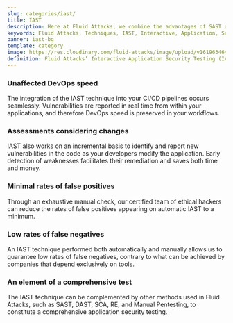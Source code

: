 ```yaml
---
slug: categories/iast/
title: IAST
description: Here at Fluid Attacks, we combine the advantages of SAST and DAST to work with a very accurate Interactive Application Security Testing (IAST) technique.
keywords: Fluid Attacks, Techniques, IAST, Interactive, Application, Security, Testing, Ethical Hacking
banner: iast-bg
template: category
image: https://res.cloudinary.com/fluid-attacks/image/upload/v1619634643/airs/categories/cover-iast_yqqggs.webp
definition: Fluid Attacks’ Interactive Application Security Testing (IAST) is a technique that combines the advantages of the SAST and DAST techniques to enhance the accuracy of security testing. In relation to SAST, we reach coverage of  the entire application code, and with regard to DAST, we get confirmation of exploitability. The IAST technique takes both an internal and external look at the running application, identifying exploitable and non-exploitable vulnerabilities and pointing them out in the application code. During the automated and manual testing, working with IAST means continuously analyzing your application, with real-time feedback, covering source code, control and data flows, configurations, and various components’ interactions in your CI, QA or production environment.
---
```


<div class="sect2">

### Unaffected DevOps speed

The integration of the IAST technique into your CI/CD pipelines occurs
seamlessly. Vulnerabilities are reported in real time from within your
applications, and therefore DevOps speed is preserved in your workflows.

</div>

<div class="sect2">

### Assessments considering changes

IAST also works on an incremental basis to identify and report new
vulnerabilities in the code as your developers modify the application.
Early detection of weaknesses facilitates their remediation and saves
both time and money.

</div>

<div class="sect2">

### Minimal rates of false positives

Through an exhaustive manual check, our certified team of ethical
hackers can reduce the rates of false positives appearing on automatic
IAST to a minimum.

</div>

<div class="sect2">

### Low rates of false negatives

An IAST technique performed both automatically and manually allows us to
guarantee low rates of false negatives, contrary to what can be achieved
by companies that depend exclusively on tools.

</div>

<div class="sect2">

### An element of a comprehensive test

The IAST technique can be complemented by other methods used in Fluid Attacks,
such as SAST, DAST, SCA, RE, and Manual Pentesting, to
constitute a comprehensive application security testing.

</div>
